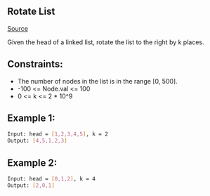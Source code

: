 ## Rotate List
[Source](https://leetcode.com/problems/rotate-list/)

Given the head of a linked list, rotate the list to the right by k places.

## Constraints:

 - The number of nodes in the list is in the range [0, 500].
 - -100 <= Node.val <= 100
 - 0 <= k <= 2 * 10^9

## Example 1:
```sh
Input: head = [1,2,3,4,5], k = 2
Output: [4,5,1,2,3]
```

## Example 2:
```sh
Input: head = [0,1,2], k = 4
Output: [2,0,1]
```

